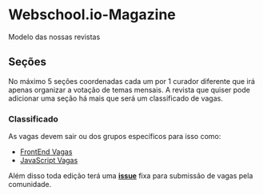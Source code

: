 # Webschool.io-Magazine
Modelo das nossas revistas


## Seções

No máximo 5 seções coordenadas cada um por 1 curador diferente  que irá apenas organizar a votação de temas mensais.
A revista que quiser pode adicionar uma seção há mais que será um classificado de vagas.

### Classificado

As vagas devem sair ou dos grupos específicos para isso como:

- [FrontEnd Vagas](https://www.facebook.com/groups/frontendvagas/)
- [JavaScript Vagas](https://www.facebook.com/groups/javascriptvagas/)

Além disso toda edição terá uma **[issue](https://github.com/Webschool-io/Webschool.io-Magazine/issues)** fixa para submissão de vagas pela comunidade.


